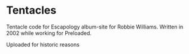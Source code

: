 # Tentacles
Tentacle code for Escapology album-site for Robbie Williams. Written in 2002 while working for Preloaded.

Uploaded for historic reasons
